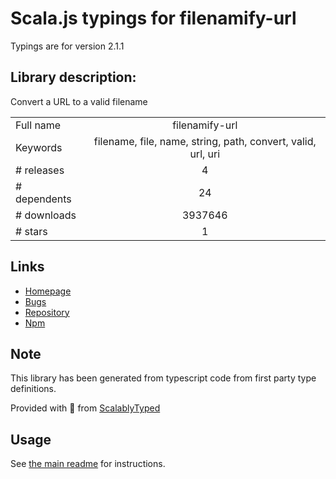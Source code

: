 
# Scala.js typings for filenamify-url

Typings are for version 2.1.1

## Library description:
Convert a URL to a valid filename

|                    |                 |
| ------------------ | :-------------: |
| Full name          | filenamify-url |
| Keywords           | filename, file, name, string, path, convert, valid, url, uri |
| # releases         | 4 |
| # dependents       | 24 |
| # downloads        | 3937646 |
| # stars            | 1 |

## Links
- [Homepage](https://github.com/sindresorhus/filenamify-url#readme)
- [Bugs](https://github.com/sindresorhus/filenamify-url/issues)
- [Repository](https://github.com/sindresorhus/filenamify-url)
- [Npm](https://www.npmjs.com/package/filenamify-url)
    


## Note
This library has been generated from typescript code from first party type definitions.

Provided with :purple_heart: from [ScalablyTyped](https://github.com/oyvindberg/ScalablyTyped)

## Usage
See [the main readme](../../readme.md) for instructions.


